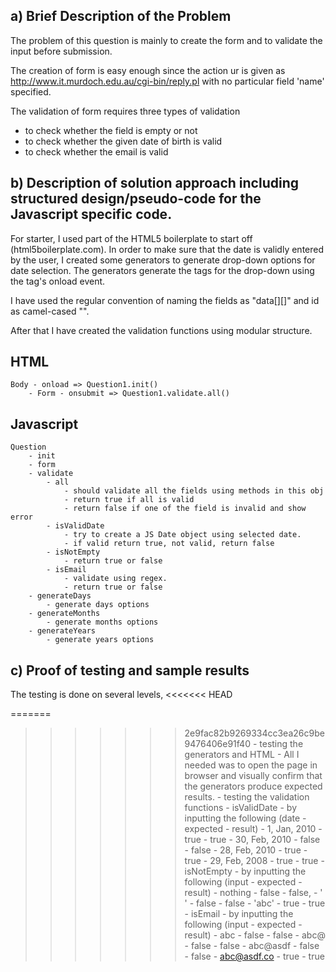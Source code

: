 a) Brief Description of the Problem
---

The problem of this question is mainly to create the form and to validate the input before submission.

The creation of form is easy enough since the action ur is given as http://www.it.murdoch.edu.au/cgi-bin/reply.pl with no particular field 'name' specified. 

The validation of form requires three types of validation
 - to check whether the field is empty or not
 - to check whether the given date of birth is valid
 - to check whether the email is valid
 
 
b) Description of solution approach including structured design/pseudo-code for the Javascript specific code.
---

For starter, I used part of the HTML5 boilerplate to start off (html5boilerplate.com). In order to make sure that the date is validly entered by the user, I created some generators to generate drop-down options for date selection. The generators generate the <options> tags for the drop-down using the <body> tag's onload event.


I have used the regular convention of naming the fields as "data[<Model>][<fieldname>]" and id as camel-cased "<model><FieldName>".

After that I have created the validation functions using modular structure. 

HTML
-----
	Body - onload => Question1.init()
		- Form - onsubmit => Question1.validate.all() 
	
Javascript
-----
	Question
		- init
		- form
		- validate
			- all 
				- should validate all the fields using methods in this obj
				- return true if all is valid
				- return false if one of the field is invalid and show error
			- isValidDate
				- try to create a JS Date object using selected date.
				- if valid return true, not valid, return false
			- isNotEmpty 
				- return true or false
			- isEmail
				- validate using regex.
				- return true or false
		- generateDays
			- generate days options
		- generateMonths
			- generate months options
		- generateYears
			- generate years options
		
c) Proof of testing and sample results
---

The testing is done on several levels,
<<<<<<< HEAD
	
=======

>>>>>>> 2e9fac82b9269334cc3ea26c9be9476406e91f40
	- testing the generators and HTML
		- All I needed was to open the page in browser and visually confirm that the generators produce expected results.
	- testing the validation functions
		- isValidDate
			- by inputting the following (date - expected - result)
				- 1, Jan, 2010 - true - true
				- 30, Feb, 2010 - false - false
				- 28, Feb, 2010 - true - true
				- 29, Feb, 2008 - true - true
		- isNotEmpty
			- by inputting the following (input - expected - result)
				- nothing - false - false,
				- ' ' - false - false
				- 'abc' - true - true
		- isEmail
			- by inputting the following (input - expected - result)
				- abc - false - false
				- abc@ - false - false
				- abc@asdf - false - false
				- abc@asdf.co - true - true
			
			
			